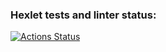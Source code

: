 ### Hexlet tests and linter status:
[![Actions Status](https://github.com/AntonDzyubenkoGit/layout-designer-project-56/workflows/hexlet-check/badge.svg)](https://github.com/AntonDzyubenkoGit/layout-designer-project-56/actions)